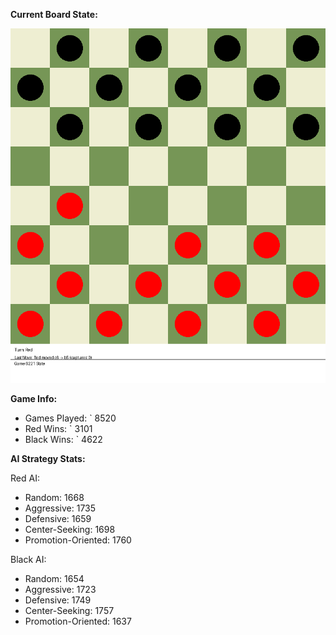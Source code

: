 
**Current Board State:**  
<!-- START_GIF -->
![Checkers Game](./checkers_game.gif)
<!-- END_GIF -->

**Game Info:**  
- Games Played: `<!-- GAMES_PLAYED --> 8520
- Red Wins: `<!-- RED_WINS --> 3101
- Black Wins: `<!-- BLACK_WINS --> 4622

<!-- AI_STATS -->
**AI Strategy Stats:**

Red AI:
- Random: 1668
- Aggressive: 1735
- Defensive: 1659
- Center-Seeking: 1698
- Promotion-Oriented: 1760

Black AI:
- Random: 1654
- Aggressive: 1723
- Defensive: 1749
- Center-Seeking: 1757
- Promotion-Oriented: 1637
